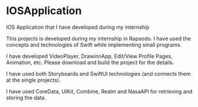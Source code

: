 # IOSApplication

IOS Application that I have developed during my internship

This projects is developed during my internship in Rapsodo. I have used the concepts and technologies of Swift while implementing small programs.

I have developed VideoPlayer, DrawinnApp, Edit/View Profile Pages, Animation, etc. Please download and build the project for the details.

I have used both Storyboards and SwiftUI technologies (and connects them at the single projects).

I have used CoreData, UIKit, Combine, Realm and NasaAPI for retrieving and storing the data.
